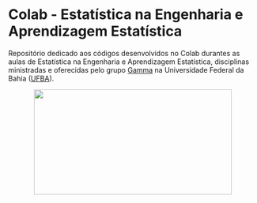# Colab - Estatística na Engenharia e Aprendizagem Estatística

Repositório dedicado aos códigos desenvolvidos no Colab durantes as aulas de Estatística na Engenharia e Aprendizagem Estatística, disciplinas ministradas e oferecidas pelo grupo <a href="http://www.gamma.ufba.br/">Gamma</a> na Universidade Federal da Bahia (<a href="http://www.eng.ufba.br/">UFBA</a>).

<p align="center">
  <img width="400" height="213" src="https://miro.medium.com/max/1004/1*9Q1rcr_peQdnGMwOYDBFhw.png">
</p>
